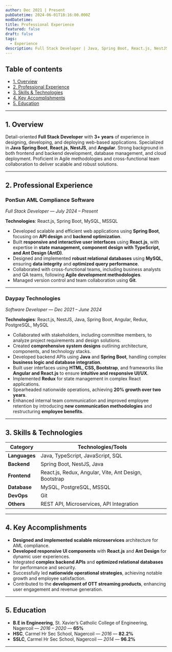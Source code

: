 ```yaml
---
author: Dec 2021 | Present
pubDatetime: 2024-06-01T18:16:00.000Z
modDatetime: 
title: Professional Experience
featured: false
draft: false
tags:
  - Experience
description: Full Stack Developer | Java, Spring Boot, React.js, NestJS, Angular
---
```


## Table of contents  
- [1. Overview](#1-overview)  
- [2. Professional Experience](#2-professional-experience)  
- [3. Skills & Technologies](#3-skills--technologies)  
- [4. Key Accomplishments](#4-key-accomplishments)  
- [5. Education](#5-education)

---

## **1. Overview**  

Detail-oriented **Full Stack Developer** with **3+ years** of experience in designing, developing, and deploying web-based applications. Specialized in **Java Spring Boot**, **React.js**, **NestJS**, and **Angular**. Strong background in both frontend and backend development, database management, and cloud deployment. Proficient in Agile methodologies and cross-functional team collaboration to deliver scalable and robust solutions.

---

## **2. Professional Experience**  

### **PonSun AML Compliance Software**  
*Full Stack Developer* — *July 2024 – Present*  

**Technologies**: React.js, Spring Boot, MySQL, MSSQL  

- Developed scalable and efficient web applications using **Spring Boot**, focusing on **API design** and **backend optimization**.  
- Built **responsive and interactive user interfaces** using **React.js**, with expertise in **state management, component design with TypeScript, and Ant Design (AntD)**.  
- Designed and implemented **robust relational databases** using **MySQL**, ensuring **data integrity** and **optimized query performance**.  
- Collaborated with cross-functional teams, including business analysts and QA teams, following **Agile development methodologies**.  
- Managed version control and team collaboration using **Git**.  

---

### **Daypay Technologies**  
*Software Developer* — *Dec 2021 – June 2024*  

**Technologies**: React.js, NestJS, Java, Spring Boot, Angular, Redux, PostgreSQL, MySQL  

- Collaborated with stakeholders, including committee members, to analyze project requirements and design solutions.  
- Created **comprehensive system designs** outlining architecture, components, and technology stacks.  
- Developed backend APIs using **Java** and **Spring Boot**, handling complex **business logic and database integration**.  
- Built user interfaces using **HTML, CSS, Bootstrap**, and frameworks like **Angular and React.js** to ensure **intuitive and responsive UI/UX**.  
- Implemented **Redux** for state management in complex React applications.  
- Spearheaded nationwide operations, achieving **20% growth over two years**.  
- Enhanced internal team communication and improved employee retention by introducing **new communication methodologies** and restructuring **employee benefits**.  

---

## **3. Skills & Technologies**  

| **Category**  | **Technologies/Tools**  |
|---------------|-------------------------|
| **Languages** | Java, TypeScript, JavaScript, SQL |
| **Backend**   | Spring Boot, NestJS, Java |
| **Frontend**  | React.js, Redux, Angular, Vite, Ant Design, Bootstrap |
| **Database**  | MySQL, PostgreSQL, MSSQL |
| **DevOps**    | Git |
| **Others**    | REST API, Microservices, API Integration |

---

## **4. Key Accomplishments**  

- **Designed and implemented scalable microservices** architecture for AML compliance.  
- **Developed responsive UI components** with **React.js** and **Ant Design** for dynamic user experiences.  
- Integrated **complex backend APIs** and **optimized relational databases** for performance and security.  
- Successfully led **nationwide operational strategies**, achieving notable growth and employee satisfaction.  
- Contributed to the **development of OTT streaming products**, enhancing user engagement and revenue generation.  

---

## **5. Education**  

- **B.E in Engineering**, St. Xavier’s Catholic College of Engineering, Nagercoil — *2016 – 2020* — **65%**  
- **HSC**, Carmel Hr Sec School, Nagercoil — *2016* — **82.2%**  
- **SSLC**, Carmel Hr Sec School, Nagercoil — *2014* — **96.2%**  

---
